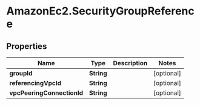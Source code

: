 # AmazonEc2.SecurityGroupReference

## Properties

Name | Type | Description | Notes
------------ | ------------- | ------------- | -------------
**groupId** | **String** |  | [optional] 
**referencingVpcId** | **String** |  | [optional] 
**vpcPeeringConnectionId** | **String** |  | [optional] 


